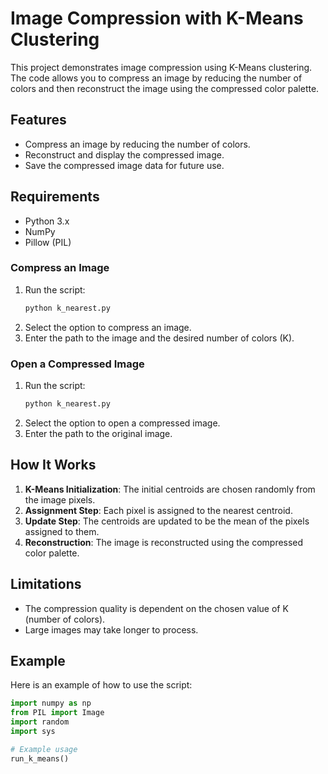# Image Compression with K-Means Clustering

This project demonstrates image compression using K-Means clustering. The code allows you to compress an image by reducing the number of colors and then reconstruct the image using the compressed color palette.

## Features

- Compress an image by reducing the number of colors.
- Reconstruct and display the compressed image.
- Save the compressed image data for future use.

## Requirements

- Python 3.x
- NumPy
- Pillow (PIL)

### Compress an Image

1. Run the script:
    ```bash
    python k_nearest.py
    ```
2. Select the option to compress an image.
3. Enter the path to the image and the desired number of colors (K).

### Open a Compressed Image

1. Run the script:
    ```bash
    python k_nearest.py
    ```
2. Select the option to open a compressed image.
3. Enter the path to the original image.

## How It Works

1. **K-Means Initialization**: The initial centroids are chosen randomly from the image pixels.
2. **Assignment Step**: Each pixel is assigned to the nearest centroid.
3. **Update Step**: The centroids are updated to be the mean of the pixels assigned to them.
4. **Reconstruction**: The image is reconstructed using the compressed color palette.

## Limitations

- The compression quality is dependent on the chosen value of K (number of colors).
- Large images may take longer to process.

## Example

Here is an example of how to use the script:

```python
import numpy as np
from PIL import Image
import random
import sys

# Example usage
run_k_means()
